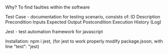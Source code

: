 Why? To find faulties within the software

Test Case - documentation for testing scenario, consists of:
  ID
  Description
  Precondition
  Inputs
  Expected Output
  Postcondition
  Execution History (Log)

Jest - test automation framework for javascript

  Installation: npm i jest, (for jest to work properly modify package.jsoon, with line "test": "jest)
  
